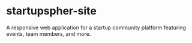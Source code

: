 # startupspher-site
A responsive web application for a startup community platform featuring events, team members, and more.
